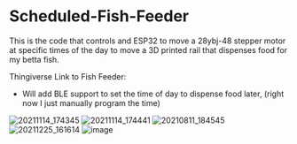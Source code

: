 # Scheduled-Fish-Feeder
This is the code that controls and ESP32 to move a 28ybj-48 stepper motor at specific times of the day to move a 3D printed rail that dispenses food for my betta fish.

Thingiverse Link to Fish Feeder: 

- Will add BLE support to set the time of day to dispense food later, (right now I just manually program the time)


![20211114_174345](https://user-images.githubusercontent.com/46388269/169497648-fa561131-de0d-4260-9ab2-276a5b33f87c.jpg)
![20211114_174441](https://user-images.githubusercontent.com/46388269/169497649-ade6c1b7-c6e9-4f10-9ddd-ec57f4962a12.jpg)
![20210811_184545](https://user-images.githubusercontent.com/46388269/169497650-e72b71a8-294d-4b0f-aac6-63f925c4132c.jpg)
![20211225_161614](https://user-images.githubusercontent.com/46388269/169497976-cc0d6065-9cb6-4664-8ce7-4090ce4d3b3e.jpg)
![image](https://user-images.githubusercontent.com/46388269/169501773-db2d4160-6490-42ad-ab99-511f4b645ebd.png)

